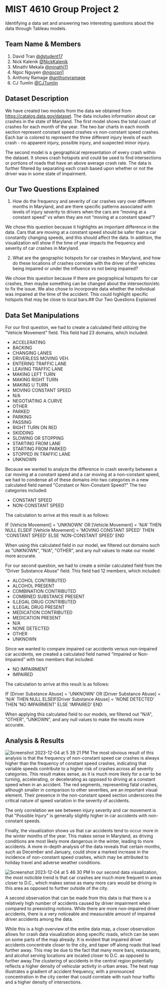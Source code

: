 # MIST 4610 Group Project 2

Identifying a data set and answering two interesting questions about the data through Tableau models.

## Team Name & Members
1. David Tran [@dstudent17](https://github.com/dstudent17)
2. Nick Kalenik [@NickKalenik](https://github.com/NickKalenik)
3. Minathi Mekala [@minathi11](https://github.com/minathi11)
4. Ngoc Nguyen [@ngocpn1](https://github.com/ngocpn1)
5. Anthony Ramage [@anthonyramage](https://github.com/anthonyramage)
6. CJ Tumlin [@CJTumlin](https://github.com/CJTumlin)
## Dataset Description
We have created two models from the data we obtained from https://catalog.data.gov/dataset. The data includes information about car crashes in the state of Maryland. The first model shows the total count of crashes for each month of the year. The two bar charts in each month section represent constant speed crashes vs non-constant speed crashes. Each bar is colored to represent the three different injury levels of each crash - no apparent injury, possible injury, and suspected minor injury.

The second model is a geographical representation of every crash within the dataset. It shows crash hotspots and could be used to find intersections or portions of roads that have an above average crash rate. The data is further filtered by separating each crash based upon whether or not the driver was in some state of impairment. 

## Our Two Questions Explained
1. How do the frequency and severity of car crashes vary over different months in Maryland, and are there specific patterns associated with levels of injury severity to drivers when the cars are “moving at a constant speed” vs when they are not “moving at a constant speed”?

We chose this question because it highlights an important difference in the data. Cars that are moving at a constant speed should be safer than a car constantly changing speeds, and this should affect the data. In addition, the visualization will show if the time of year impacts the frequency and severity of car crashes in Maryland.

2. What are the geographic hotspots for car crashes in Maryland, and how do these locations of crashes correlate with the driver of the vehicles being impaired or under the influence vs not being impaired?

We chose this question because if there are geographical hotspots for car crashes, then maybe something can be changed about the intersection/etc to fix the issue. We also chose to incorporate data whether the individual was impaired at the time of the accident. This could highlight specific hotspots that may be close to local bars.## Our Two Questions Explained
## Data Set Manipulations
For our first question, we had to create a calculated field utilizing the "Vehicle Movement" field. This field had 23 domains, which included: 
- ACCELERATING
- BACKING
- CHANGING LANES
- DRIVERLESS MOVING VEH.
- ENTERING TRAFFIC LANE
- LEAVING TRAFFIC LANE
- MAKING LEFT TURN
- MAKING RIGHT TURN
- MAKING U TURN
- MOVING CONSTANT SPEED
- N/A
- NEGOTIATING A CURVE
- OTHER
- PARKED
- PARKING
- PASSING
- RIGHT TURN ON RED
- SKIDDING
- SLOWING OR STOPPING
- STARTING FROM LANE
- STARTING FROM PARKED
- STOPPED IN TRAFFIC LANE
- UNKNOWN
  
Because we wanted to analyze the difference in crash severity between a car moving at a constant speed and a car moving at a non-constant speed, we had to condense all of these domains into two categories in a new calculated field named "Constant or Non-Constant Speed?" The two categories included:
- CONSTANT SPEED
- NON-CONSTANT SPEED
  
The calculation to arrive at this result is as follows:

IF [Vehicle Movement] = 'UNKNOWN' OR [Vehicle Movement] = 'N/A' THEN NULL 
ELSEIF [Vehicle Movement] = 'MOVING CONSTANT SPEED'
THEN 'CONSTANT SPEED'
ELSE 'NON-CONSTANT SPEED'
END

When using this calculated field in our model, we filtered out domains such as "UNKNOWN", "N/A", "OTHER", and any null values to make our model more accurate.

For our second question, we had to create a similar calculated field from the "Driver Substance Abuse" field. This field had 12 members, which included:
- ALCOHOL CONTRIBUTED
- ALCOHOL PRESENT
- COMBINATION CONTRIBUTED
- COMBINED SUBSTANCE PRESENT
- ILLEGAL DRUG CONTRIBUTED
- ILLEGAL DRUG PRESENT
- MEDICATION CONTRIBUTED
- MEDICATION PRESENT
- N/A
- NONE DETECTED
- OTHER
- UNKNOWN
  
Since we wanted to compare impaired car accidents versus non-impaired car accidents, we created a calculated field named "Impaired or Non-Impaired" with two members that included:
- NO IMPAIRMENT
- IMPAIRED
  
The calculation to arrive at this result is as follows:

IF [Driver Substance Abuse] = 'UNKNOWN' OR [Driver Substance Abuse] = 'N/A' THEN NULL
ELSEIF[Driver Substance Abuse] = 'NONE DETECTED'
THEN 'NO IMPAIRMENT'
ELSE 'IMPAIRED'
END

When applying this calculated field to our models, we filtered out "N/A", "OTHER", "UNKOWN", and any null values to make the results more accurate.

## Analysis & Results
![Screenshot 2023-12-04 at 5 39 21 PM](https://github.com/NickKalenik/MIST4610GroupProject2/assets/148160069/c37d04ec-745a-4bec-8f86-d08226635640)
The most obvious result of this analysis is that the frequency of non-constant speed car crashes is always higher than the frequency of constant speed crashes, indicating that variable speeds contribute to a higher risk of crashes across all severity categories. This result makes sense, as it is much more likely for a car to be turning, accelerating, or decelerating as opposed to driving at a constant speed when in an accident. The red segments, representing fatal crashes, although smaller in comparison to other severities, are an important visual element. Their presence in the non-constant speed section underscores the critical nature of speed variation in the severity of accidents.

The only correlation we see between injury severity and car movement is that "Possible Injury" is generally slightly higher in car accidents with non-constant speeds. 

Finally, the visualization shows us that car accidents tend to occur more in the winter months of the year. This makes sense in Maryland, as driving conditions are most likely more dangerous in the winter, leading to more accidents. A more in-depth analysis of the data reveals that certain months, such as December and January, could show a marked increase in the incidence of non-constant speed crashes, which may be attributed to holiday travel and adverse weather conditions. 

![Screenshot 2023-12-04 at 5 46 30 PM](https://github.com/NickKalenik/MIST4610GroupProject2/assets/148160069/beccc3e6-9040-4bdb-9ee7-a155a073b8a1)
In our second data visualization, the most noticible trend is that car crashes are much more frequent in areas closer to D.C., which makes sense as many more cars would be driving in this area as opposed to further outside of the city.

A second observation that can be made from this data is that there is a relatively high number of accidents caused by driver impairment when compared to preexisting notions. While there are more non-impaired driver accidents, there is a very noticeable and measurable amount of impaired driver accidents among the data.

While this is a high overview of the entire data map, a closer observation allows for crash data visualization along specific roads, which can be seen on some parts of the map already. It is evident that impaired driver accidents concentrate closer to the city, and taper off along roads that lead further away. This may be due to the fact that many more bars, restaurants, and alcohol serving locations are located closer to D.C. as opposed to further away.The clustering of accidents in the central region potentially reflects a higher density of vehicular activity in urban areas. The heat map illustrates a gradient of accident frequency, with a pronounced concentration in the city center that could correlate with rush hour traffic and a higher density of intersections.
